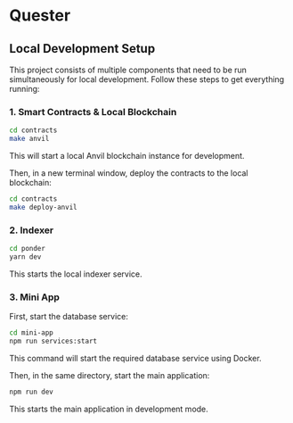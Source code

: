# Quester

## Local Development Setup

This project consists of multiple components that need to be run simultaneously for local development. Follow these steps to get everything running:

### 1. Smart Contracts & Local Blockchain

```bash
cd contracts
make anvil
```

This will start a local Anvil blockchain instance for development.

Then, in a new terminal window, deploy the contracts to the local blockchain:

```bash
cd contracts
make deploy-anvil
```

### 2. Indexer

```bash
cd ponder
yarn dev
```

This starts the local indexer service.

### 3. Mini App

First, start the database service:

```bash
cd mini-app
npm run services:start
```

This command will start the required database service using Docker.

Then, in the same directory, start the main application:

```bash
npm run dev
```

This starts the main application in development mode.
